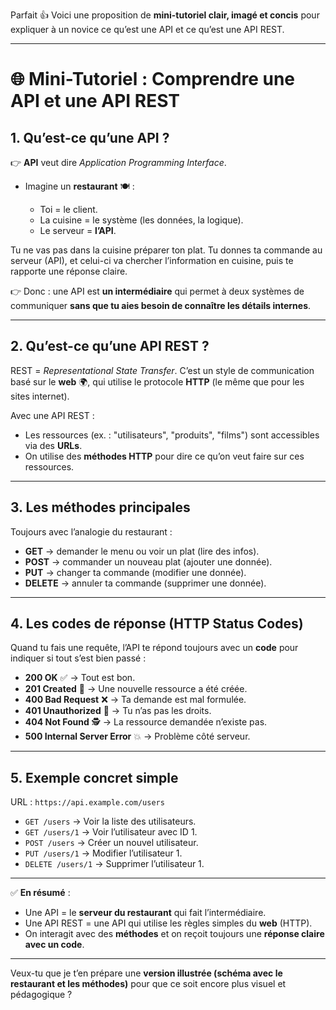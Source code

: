 Parfait 👍 Voici une proposition de **mini-tutoriel clair, imagé et concis** pour expliquer à un novice ce qu’est une API et ce qu’est une API REST.

---

# 🌐 Mini-Tutoriel : Comprendre une API et une API REST

## 1. Qu’est-ce qu’une API ?

👉 **API** veut dire *Application Programming Interface*.

* Imagine un **restaurant** 🍽️ :

  * Toi = le client.
  * La cuisine = le système (les données, la logique).
  * Le serveur = **l’API**.

Tu ne vas pas dans la cuisine préparer ton plat. Tu donnes ta commande au serveur (API), et celui-ci va chercher l’information en cuisine, puis te rapporte une réponse claire.

👉 Donc : une API est **un intermédiaire** qui permet à deux systèmes de communiquer **sans que tu aies besoin de connaître les détails internes**.

---

## 2. Qu’est-ce qu’une API REST ?

REST = *Representational State Transfer*.
C’est un style de communication basé sur le **web** 🌍, qui utilise le protocole **HTTP** (le même que pour les sites internet).

Avec une API REST :

* Les ressources (ex. : "utilisateurs", "produits", "films") sont accessibles via des **URLs**.
* On utilise des **méthodes HTTP** pour dire ce qu’on veut faire sur ces ressources.

---

## 3. Les méthodes principales

Toujours avec l’analogie du restaurant :

* **GET** → demander le menu ou voir un plat (lire des infos).
* **POST** → commander un nouveau plat (ajouter une donnée).
* **PUT** → changer ta commande (modifier une donnée).
* **DELETE** → annuler ta commande (supprimer une donnée).

---

## 4. Les codes de réponse (HTTP Status Codes)

Quand tu fais une requête, l’API te répond toujours avec un **code** pour indiquer si tout s’est bien passé :

* **200 OK** ✅ → Tout est bon.
* **201 Created** 🎉 → Une nouvelle ressource a été créée.
* **400 Bad Request** ❌ → Ta demande est mal formulée.
* **401 Unauthorized** 🔑 → Tu n’as pas les droits.
* **404 Not Found** 🕵️ → La ressource demandée n’existe pas.
* **500 Internal Server Error** 💥 → Problème côté serveur.

---

## 5. Exemple concret simple

URL : `https://api.example.com/users`

* `GET /users` → Voir la liste des utilisateurs.
* `GET /users/1` → Voir l’utilisateur avec ID 1.
* `POST /users` → Créer un nouvel utilisateur.
* `PUT /users/1` → Modifier l’utilisateur 1.
* `DELETE /users/1` → Supprimer l’utilisateur 1.

---

✅ **En résumé** :

* Une API = le **serveur du restaurant** qui fait l’intermédiaire.
* Une API REST = une API qui utilise les règles simples du **web** (HTTP).
* On interagit avec des **méthodes** et on reçoit toujours une **réponse claire avec un code**.

---

Veux-tu que je t’en prépare une **version illustrée (schéma avec le restaurant et les méthodes)** pour que ce soit encore plus visuel et pédagogique ?

